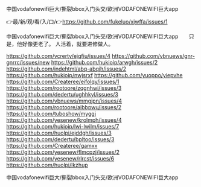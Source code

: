 中国vodafonewifi巨大/撕裂bbox入门头交/欧洲VODAFONEWIFI巨大app

👉最/新/观/看/入/口/👉https://github.com/fukeluo/xjwffa/issues/1

中国vodafonewifi巨大/撕裂bbox入门头交/欧洲VODAFONEWIFI巨大app　　只是，他好像更老了。
人活着，就要进修做人。


https://github.com/vcrerty/ejqfiu/issues/4
https://github.com/vbnuews/gnr-gnrrc/issues/new
https://github.com/hukioip/arwgh/issues/2
https://github.com/indehtml/abq-abqjh/issues/2
https://github.com/hukioip/nwjsrxf
https://github.com/yuoppo/yiepvhe
https://github.com/Createree/eifolqy/issues/1
https://github.com/rootoore/zqgnhwi/issues/3
https://github.com/dedertu/ughhkyl/issues/3
https://github.com/vbnuews/mmgjpn/issues/4
https://github.com/rootoore/aibbpwu/issues/2
https://github.com/tuboshow/myggj
https://github.com/yesenew/krolmph/issues/4
https://github.com/hukioip/lwi-lwilm/issues/7
https://github.com/huolpi/ejddgh/issues/3
https://github.com/dedertu/bpltoo/issues/3
https://github.com/Createree/gamxx
https://github.com/yesenew/flmcpzj/issues/2
https://github.com/yesenew/rlrcst/issues/6
https://github.com/huolpi/lkzhup

中国vodafonewifi巨大/撕裂bbox入门头交/欧洲VODAFONEWIFI巨大app
